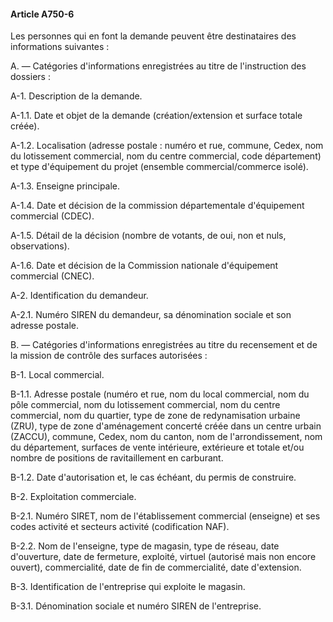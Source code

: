 #### Article A750-6

Les personnes qui en font la demande peuvent être destinataires des informations suivantes :

A. ― Catégories d'informations enregistrées au titre de l'instruction des dossiers :

A-1. Description de la demande.

A-1.1. Date et objet de la demande (création/extension et surface totale créée).

A-1.2. Localisation (adresse postale : numéro et rue, commune, Cedex, nom du lotissement commercial, nom du centre commercial, code département) et type d'équipement du projet (ensemble commercial/commerce isolé).

A-1.3. Enseigne principale.

A-1.4. Date et décision de la commission départementale d'équipement commercial (CDEC).

A-1.5. Détail de la décision (nombre de votants, de oui, non et nuls, observations).

A-1.6. Date et décision de la Commission nationale d'équipement commercial (CNEC).

A-2. Identification du demandeur.

A-2.1. Numéro SIREN du demandeur, sa dénomination sociale et son adresse postale.

B. ― Catégories d'informations enregistrées au titre du recensement et de la mission de contrôle des surfaces autorisées :

B-1. Local commercial.

B-1.1. Adresse postale (numéro et rue, nom du local commercial, nom du pôle commercial, nom du lotissement commercial, nom du centre commercial, nom du quartier, type de zone de redynamisation urbaine (ZRU), type de zone d'aménagement concerté créée dans un centre urbain (ZACCU), commune, Cedex, nom du canton, nom de l'arrondissement, nom du département, surfaces de vente intérieure, extérieure et totale et/ou nombre de positions de ravitaillement en carburant.

B-1.2. Date d'autorisation et, le cas échéant, du permis de construire.

B-2. Exploitation commerciale.

B-2.1. Numéro SIRET, nom de l'établissement commercial (enseigne) et ses codes activité et secteurs activité (codification NAF).

B-2.2. Nom de l'enseigne, type de magasin, type de réseau, date d'ouverture, date de fermeture, exploité, virtuel (autorisé mais non encore ouvert), commercialité, date de fin de commercialité, date d'extension.

B-3. Identification de l'entreprise qui exploite le magasin.

B-3.1. Dénomination sociale et numéro SIREN de l'entreprise.

